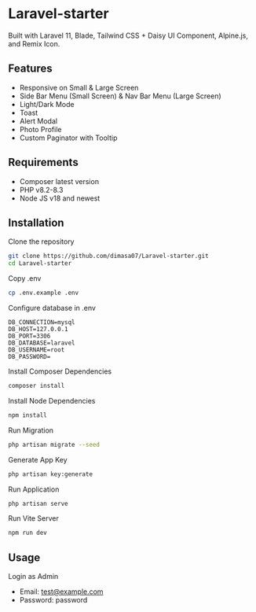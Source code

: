 # Laravel-starter

Built with Laravel 11, Blade, Tailwind CSS + Daisy UI Component, Alpine.js, and Remix Icon.

## Features
- Responsive on Small & Large Screen
- Side Bar Menu (Small Screen) & Nav Bar Menu (Large Screen)
- Light/Dark Mode
- Toast
- Alert Modal
- Photo Profile
- Custom Paginator with Tooltip

## Requirements
- Composer latest version
- PHP v8.2-8.3
- Node JS v18 and newest

## Installation

Clone the repository
```bash
git clone https://github.com/dimasa07/Laravel-starter.git
cd Laravel-starter
```

Copy .env
```bash
cp .env.example .env
```

Configure database in .env
```env
DB_CONNECTION=mysql
DB_HOST=127.0.0.1
DB_PORT=3306
DB_DATABASE=laravel
DB_USERNAME=root
DB_PASSWORD=
```

Install Composer Dependencies
```bash
composer install
```

Install Node Dependencies
```bash
npm install
```

Run Migration
```bash
php artisan migrate --seed
```

Generate App Key
```bash
php artisan key:generate
```

Run Application
```bash
php artisan serve
```

Run Vite Server
```bash
npm run dev
```

## Usage
Login as Admin
- Email: test@example.com
- Password: password